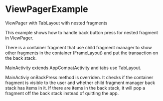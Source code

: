 # ViewPagerExample
ViewPager with TabLayout with nested fragments


This example shows how to handle back button press for nested fragment in ViewPager.

There is a container fragment that use child fragment manager to show other fragments in the container (FrameLayout) and put the transaction on the back stack.

MainActivity extends AppCompatActivity and tabs use TabLayout.

MainActiviy onBackPress method is overriden. It checks if the container fragment is visible to the user and whether child fragment manager back stack has items in it. If there are items in the back stack, it will pop a fragment off the back stack instead of quitting the app.
